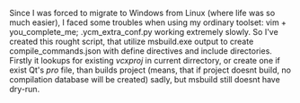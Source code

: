 Since I was forced to migrate to Windows from Linux (where life was so much easier), I faced some troubles when using my ordinary toolset: vim + you_complete_me; .ycm_extra_conf.py working extremely slowly.
So I've created this rought script, that utilize msbuild.exe output to create compile_commands.json with define directives and include directories. Firstly it lookups for existing _vcxproj_ in current dirrectory, or create one if exist Qt's _pro_ file, than builds project (means, that if project doesnt build, no compilation database will be created) sadly, but msbuild still doesnt have dry-run.
